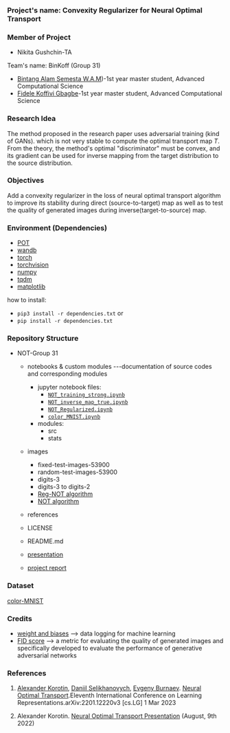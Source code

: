 ### **Project's name: Convexity Regularizer for Neural Optimal Transport**

### **Member of Project**
- Nikita Gushchin-TA

Team's name: BinKoff (Group 31)
- [Bintang Alam Semesta W.A.M](https://www.linkedin.com/in/bintangalamsemestawisranam/))-1st year master student, Advanced Computational Science
- [Fidele Koffivi Gbagbe](https://www.linkedin.com/in/koffivi)-1st year master student, Advanced Computational Science
 
### **Research Idea**
The method proposed in the research paper uses adversarial training (kind of GANs). which is not very stable to compute the optimal transport map $T$. From the theory, the method's optimal "discriminator" must be convex, and its gradient can be used for inverse mapping from the target distribution to the source distribution.

### **Objectives**
Add a convexity regularizer in the loss of neural optimal transport algorithm to improve its stability during direct (source-to-target) map as well as to test the quality of generated images during inverse(target-to-source) map.

### **Environment (Dependencies)**
- [POT](https://pythonot.github.io/)
- [wandb](https://wandb.ai/site)
- [torch](https://pytorch.org/docs/stable/torch.html)
- [torchvision](https://pytorch.org/vision/stable/index.html)
- [numpy](https://numpy.org/)
- [tqdm](https://tqdm.github.io/)
- [matplotlib](https://matplotlib.org/)

how to install:
- `pip3 install -r dependencies.txt`
or
- `pip install -r dependencies.txt`

### **Repository Structure**
- NOT-Group 31
  - notebooks & custom modules ---documentation of source codes and corresponding modules
    - jupyter notebook files:
      - [`NOT_training_strong.ipynb`](https://github.com/bin-koff/convexity-regularizer-NOT/blob/main/notebooks%20%26%20custom%20modules/NOT_training_strong.ipynb)
      - [`NOT_inverse_map_true.ipynb`](https://github.com/bin-koff/convexity-regularizer-NOT/blob/main/notebooks%20%26%20custom%20modules/NOT_inverse_map_true.ipynb)
      - [`NOT_Regularized.ipynb`](https://github.com/bin-koff/convexity-regularizer-NOT/blob/main/notebooks%20%26%20custom%20modules/NOT_Regularized.ipynb)
      - [`color_MNIST.ipynb`](https://github.com/bin-koff/convexity-regularizer-NOT/blob/main/notebooks%20%26%20custom%20modules/color_MNIST.ipynb)
    - modules:
      - src
      - stats
    
  - images
    - fixed-test-images-53900
    - random-test-images-53900
    - digits-3
    - digits-3 to digits-2
    - [Reg-NOT algorithm](https://github.com/bin-koff/convexity-regularizer-NOT/blob/main/images/Reg-NOT%20algorithm.PNG)
    - [NOT algorithm](https://github.com/bin-koff/convexity-regularizer-NOT/blob/main/images/NOT%20algorithm.PNG)
 
  - references
  - LICENSE
  - README.md
 
  - [presentation](https://github.com/bin-koff/convexity-regularizer-NOT/blob/main/Presentation-Group%2031-Convexity%20Regularizer%20NOT.pdf)
  - [project report](https://github.com/bin-koff/convexity-regularizer-NOT/blob/main/Project%20Report-Group%2031-Convexity%20Regularizer%20NOT.pdf)

### **Dataset**
[color-MNIST](https://github.com/bin-koff/convexity-regularizer-NOT/blob/main/notebooks%20%26%20custom%20modules/color_MNIST.ipynb)

### **Credits**
- [weight and biases](https://wandb.ai/) --> data logging for machine learning 
- [FID score](https://arxiv.org/abs/1706.08500) --> a metric for evaluating the quality of generated images and specifically developed to evaluate the performance of generative adversarial networks

### **References**
1. [Alexander Korotin](https://scholar.google.ru/citations?user=1rIIvjAAAAAJ&hl=en), [Daniil Selikhanovych](https://scholar.google.com/citations?user=ZpZhN3QAAAAJ&hl=en), [Evgeny Burnaev](https://scholar.google.ru/citations?user=pCRdcOwAAAAJ&hl=ru). [Neural Optimal Transport](https://arxiv.org/pdf/2201.12220.pdf).Eleventh International Conference on Learning Representations.arXiv:2201.12220v3 [cs.LG] 1 Mar 2023 

2. Alexander Korotin. [Neural Optimal Transport Presentation](https://www.youtube.com/watch?v=tMfn_Tbcakc&ab_channel=ATRC) (August, 9th 2022)
